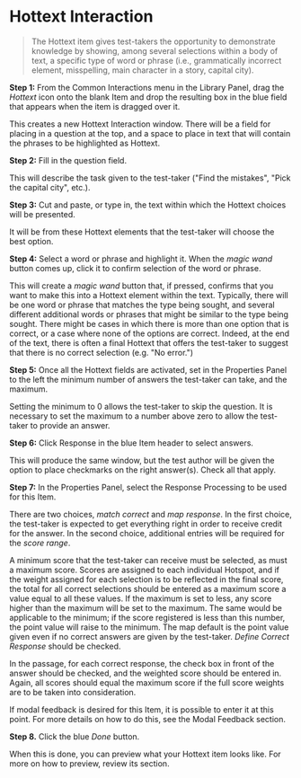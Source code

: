 # Hottext Interaction

>The Hottext item gives test-takers the opportunity to demonstrate knowledge by showing, among several selections within a body of text, a specific type of word or phrase (i.e., grammatically incorrect element, misspelling, main character in a story, capital city).

**Step 1:** From the Common Interactions menu in the Library Panel, drag the *Hottext* icon onto the blank Item and drop the resulting box in the blue field that appears when the item is dragged over it.

This creates a new Hottext Interaction window. There will be a field for placing in a question at the top, and a space to place in text that will contain the phrases to be highlighted as Hottext.

**Step 2:** Fill in the question field. 

This will describe the task given to the test-taker ("Find the mistakes", "Pick the capital city", etc.).

**Step 3:** Cut and paste, or type in, the text within which the Hottext choices will be presented. 

It will be from these Hottext elements that the test-taker will choose the best option.

**Step 4:** Select a word or phrase and highlight it. When the *magic wand* button comes up, click it to confirm selection of the word or phrase.

This will create a *magic wand* button that, if pressed, confirms that you want to make this into a Hottext element within the text. Typically, there will be one word or phrase that matches the type being sought, and several different additional words or phrases that might be similar to the type being sought. There might be cases in which there is more than one option that is correct, or a case where none of the options are correct. Indeed, at the end of the text, there is often a final Hottext that offers the test-taker to suggest that there is no correct selection (e.g. "No error.")

**Step 5:** Once all the Hottext fields are activated, set in the Properties Panel to the left the minimum number of answers the test-taker can take, and the maximum.

Setting the minimum to 0 allows the test-taker to skip the question. It is necessary to set the maximum to a number above zero to allow the test-taker to provide an answer.

**Step 6:** Click Response in the blue Item header to select answers. 

This will produce the same window, but the test author will be given the option to place checkmarks on the right answer(s). Check all that apply.

**Step 7:** In the Properties Panel, select the Response Processing to be used for this Item.

There are two choices, *match correct* and *map response*. In the first choice, the test-taker is expected to get everything right in order to receive credit for the answer. In the second choice, additional entries will be required for the *score range*. 

A minimum score that the test-taker can receive must be selected, as must a maximum score. Scores are assigned to each individual Hotspot, and if the weight assigned for each selection is to be reflected in the final score, the total for all correct selections should be entered as a maximum score a value equal to all these values. If the maximum is set to less, any score higher than the maximum will be set to the maximum. The same would be applicable to the minimum; if the score registered is less than this number, the point value will raise to the minimum. The map default is the point value given even if no correct answers are given by the test-taker. *Define Correct Response* should be checked.

In the passage, for each correct response, the check box in front of the answer should be checked, and the weighted score should be entered in. Again, all scores should equal the maximum score if the full score weights are to be taken into consideration. 

If modal feedback is desired for this Item, it is possible to enter it at this point. For more details on how to do this, see the Modal Feedback section.

**Step 8.** Click the blue *Done* button.

When this is done, you can preview what your Hottext item looks like. For more on how to preview, review its section.